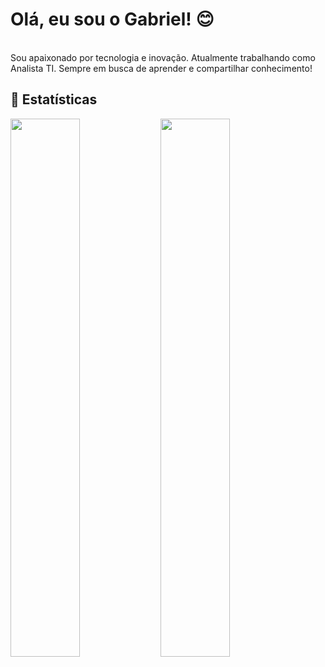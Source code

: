 # Olá, eu sou o Gabriel! 😊
<br>
Sou apaixonado por tecnologia e inovação. Atualmente trabalhando como Analista TI. Sempre em busca de aprender e compartilhar conhecimento!

## 🚀 Estatísticas

<img align='left' width='47%' src='https://github-readme-stats.vercel.app/api?username=gabrielbarbosa064&show_icons=true&theme=midnight-purple&rank_icon=github&hide_border=true&locale=pt-br&custom_title=Estatísticas_GitHub&bg_color=00000000' />

<img align='left' width='47%' src='https://github-readme-stats.vercel.app/api/top-langs/?username=gabrielbarbosa064&layout=compact&theme=midnight-purple&hide_border=true&locale=pt-br&custom_title=Tecnologias:&bg_color=00000000' />

